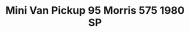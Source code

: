 ---
    title: Mini Van Pickup 95 Morris 575 1980 SP
    slug: Mini-Van-Pickup-95-Morris-575-1980-SP
    description:
    code: Mini-Van-Pickup-95-Morris-575-1980-SP
    image: https://cmdiy-archive.s3.us-east-1.amazonaws.com/adverts/images/Mini+Van+Pickup+95+Morris+575+1980+SP.jpeg
    download: https://cmdiy-archive.s3.us-east-1.amazonaws.com/adverts/documents/Mini+Van+Pickup+95+Morris+575+1980+SP.pdf
---